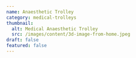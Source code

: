 ```yaml
---
name: Anaesthetic Trolley
category: medical-trolleys
thumbnail:
  alt: Medical Anaesthetic Trolley
  src: /images/content/3d-image-from-home.jpeg
draft: false
featured: false
---
```

